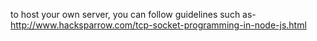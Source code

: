 to host your own server, you can follow guidelines such as- http://www.hacksparrow.com/tcp-socket-programming-in-node-js.html
